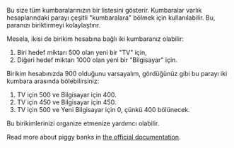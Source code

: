Bu size tüm kumbaralarınızın bir listesini gösterir. Kumbaralar varlık hesaplarındaki parayı çeşitli "kumbaralara" bölmek için kullanılabilir. Bu, paranızı biriktirmeyi kolaylaştırır.

Mesela, ikisi de birikim hesabına bağlı iki kumbaranız olabilir:

1. Biri hedef miktarı 500 olan yeni bir "TV" için,
2. Diğeri hedef miktarı 1000 olan yeni bir "Bilgisayar" için.

Birikim hesabınızda 900 olduğunu varsayalım, gördüğünüz gibi bu parayı iki kumbara arasında bölebilirsiniz:

1. TV için 500 ve Bilgisayar için 400.
2. TV için 450 ve Bilgisayar için 450.
3. TV için 500 ve Yeni Bilgisayar için 0, çünkü 400 bölünecek.

Bu birikimlerinizi organize etmenize yardımcı olabilir.

Read more about piggy banks in [the official documentation](https://firefly-iii.readthedocs.io/en/latest/advanced/piggies.html).